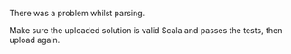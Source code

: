 There was a problem whilst parsing.

Make sure the uploaded solution is valid Scala and passes the tests, then upload again.
